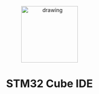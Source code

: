 <p align="center"><img src="https://github.com/Tofu-Rh/Fenix_Racing/assets/53307428/61f5423a-4442-401a-bd70-2c3ccaf3a4cb" alt="drawing" width="150"/></p>


# <div align="center"> STM32 Cube IDE </div>
